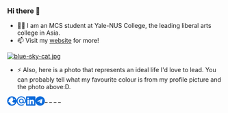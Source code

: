 ### Hi there 👋

- 👨‍💻 I am an MCS student at Yale-NUS College, the leading liberal arts college in Asia. 
- 📫 Visit my [website](https://taoo0316.github.io/) for more!

[![blue-sky-cat.jpg](https://i.postimg.cc/90s2qrTG/blue-sky-cat.jpg)](https://postimg.cc/0KGFT5VQ)

- ⚡ Also, here is a photo that represents an ideal life I'd love to lead. You can probably tell what my favourite colour is from my profile picture and the photo above:D.

_[<img align="left" alt="Website" width="22px" src="./globe.svg" />](https://taoo0316.github.io/ "Portfolio")
_[<img align="left" alt="Email" width="22px" src="./email.svg" />](mailto:zhu.wentao@u.yale-nus.edu.sg "E-mail")
_[<img align="left" alt="LinkedIn" width="22px" src="./linkedin.svg" />](https://www.linkedin.com/in/zhu-wentao "LinkedIn")
_[<img align="left" alt="Telegram" width="22px" src="./telegram.svg" />](https://t.me/taoo0316 "Telegram")
